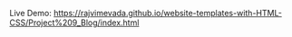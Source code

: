 Live Demo: https://rajvimevada.github.io/website-templates-with-HTML-CSS/Project%209_Blog/index.html
